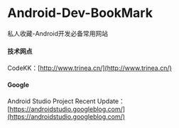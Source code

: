 # Android-Dev-BookMark
私人收藏-Android开发必备常用网站

#### 技术网点 ####

CodeKK：[http://www.trinea.cn/](http://www.trinea.cn/)

#### Google ####

Android Studio Project Recent Update：[https://androidstudio.googleblog.com/](https://androidstudio.googleblog.com/)